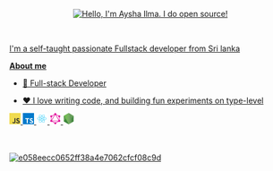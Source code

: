 <p align="center"><a href="https://github.com/aysha-Ilma/aysha-Ilma.git"><img width="80%" alt="Hello, I'm Aysha Ilma. I do open source!" src="![animated-girl-hi-waving-zb3ltk28xwzxomxc](https://github.com/user-attachments/assets/52eaa5a7-6cd1-46af-a29e-97fc5bc7e94b)

" /></a></p>

<br />

I'm a self-taught passionate Fullstack developer from Sri lanka

**About me**

- 💼 Full-stack Developer

- ❤️ I love writing code, and building fun experiments on type-level

<code><img height="20" alt="javascript" src="https://raw.githubusercontent.com/github/explore/80688e429a7d4ef2fca1e82350fe8e3517d3494d/topics/javascript/javascript.png"></code>
<code><img height="20" alt="typescript" src="https://raw.githubusercontent.com/github/explore/80688e429a7d4ef2fca1e82350fe8e3517d3494d/topics/typescript/typescript.png"></code>
<code><img height="20" alt="react" src="https://raw.githubusercontent.com/github/explore/80688e429a7d4ef2fca1e82350fe8e3517d3494d/topics/react/react.png"></code>
<code><img height="20" alt="graphql" src="https://raw.githubusercontent.com/github/explore/5c058a388828bb5fde0bcafd4bc867b5bb3f26f3/topics/graphql/graphql.png"></code>
<code><img height="20" alt="nodejs" src="https://raw.githubusercontent.com/github/explore/80688e429a7d4ef2fca1e82350fe8e3517d3494d/topics/nodejs/nodejs.png"></code>    




<br /><br />
![e058eecc0652ff38a4e7062cfcf08c9d](https://github.com/user-attachments/assets/4b9e9554-d244-4933-b4a3-c564d737e00d)

